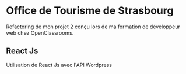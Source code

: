 # Office de Tourisme de Strasbourg
Refactoring de mon projet 2 conçu lors de ma formation de développeur web chez OpenClassrooms.

## React Js
Utilisation de React Js avec l'API Wordpress